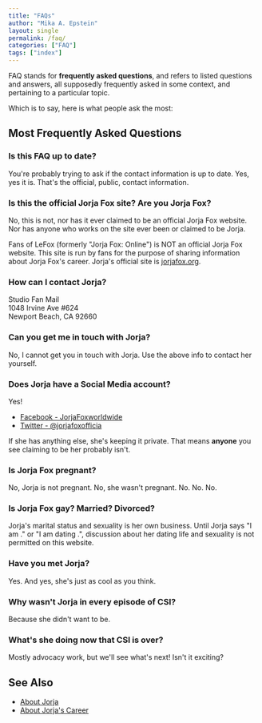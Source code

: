 ```yaml
---
title: "FAQs"
author: "Mika A. Epstein"
layout: single
permalink: /faq/
categories: ["FAQ"]
tags: ["index"]
---
```


FAQ stands for **frequently asked questions**, and refers to listed questions and answers, all supposedly frequently asked in some context, and pertaining to a particular topic.

Which is to say, here is what people ask the most:

## Most Frequently Asked Questions

### Is this FAQ up to date?

You're probably trying to ask if the contact information is up to date. Yes, yes it is. That's the official, public, contact information.

### Is this the official Jorja Fox site? Are you Jorja Fox?

No, this is not, nor has it ever claimed to be an official Jorja Fox website. Nor has anyone who works on the site ever been or claimed to be Jorja.

Fans of LeFox (formerly "Jorja Fox: Online") is NOT an official Jorja Fox website. This site is run by fans for the purpose of sharing information about Jorja Fox's career. Jorja's official site is [jorjafox.org](http://jorjafox.org/).

### How can I contact Jorja?

Studio Fan Mail  
1048 Irvine Ave #624  
Newport Beach, CA 92660  

### Can you get me in touch with Jorja?

No, I cannot get you in touch with Jorja. Use the above info to contact her yourself.

### Does Jorja have a Social Media account?

Yes!

* [Facebook - JorjaFoxworldwide](https://www.facebook.com/JorjaFoxworldwide)
* [Twitter - @jorjafoxofficia](https://twitter.com/jorjafoxofficia)

If she has anything else, she's keeping it private. That means **anyone** you see claiming to be her probably isn't. 

### Is Jorja Fox pregnant?

No, Jorja is not pregnant. No, she wasn't pregnant. No. No. No.

### Is Jorja Fox gay? Married? Divorced?

Jorja's marital status and sexuality is her own business. Until Jorja says "I am <whatever>." or "I am dating <whomever>.", discussion about her dating life and sexuality is not permitted on this website.

### Have you met Jorja?

Yes. And yes, she's just as cool as you think.

### Why wasn't Jorja in every episode of CSI?

Because she didn't want to be.

### What's she doing now that CSI is over?

Mostly advocacy work, but we'll see what's next! Isn't it exciting?

## See Also

* [About Jorja](/library/faq/jorja/)
* [About Jorja's Career](/library/faq/career/)